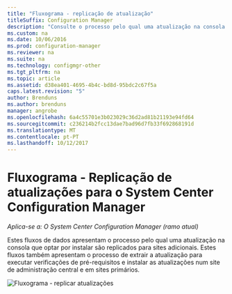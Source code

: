 ```yaml
---
title: "Fluxograma - replicação de atualização"
titleSuffix: Configuration Manager
description: "Consulte o processo pelo qual uma atualização na consola que optar por instalar são replicados para sites adicionais."
ms.custom: na
ms.date: 10/06/2016
ms.prod: configuration-manager
ms.reviewer: na
ms.suite: na
ms.technology: configmgr-other
ms.tgt_pltfrm: na
ms.topic: article
ms.assetid: d38ea401-4695-4b4c-bd8d-95bdc2c67f5a
caps.latest.revision: "5"
author: Brenduns
ms.author: brenduns
manager: angrobe
ms.openlocfilehash: 6a4c55701e3b023029c36d2ad81b21193e94fd64
ms.sourcegitcommit: c236214b2fcc13dae7bad96d7fb33f692868191d
ms.translationtype: MT
ms.contentlocale: pt-PT
ms.lasthandoff: 10/12/2017
---
```

# <a name="flowchart---update-replication-for-system-center-configuration-manager"></a>Fluxograma - Replicação de atualizações para o System Center Configuration Manager

*Aplica-se a: O System Center Configuration Manager (ramo atual)*

Estes fluxos de dados apresentam o processo pelo qual uma atualização na consola que optar por instalar são replicados para sites adicionais. Estes fluxos também apresentam o processo de extrair a atualização para executar verificações de pré-requisitos e instalar as atualizações num site de administração central e em sites primários.  

 ![Fluxograma - replicar atualizações](media/Flowchart---Replicate-updates.png)  
